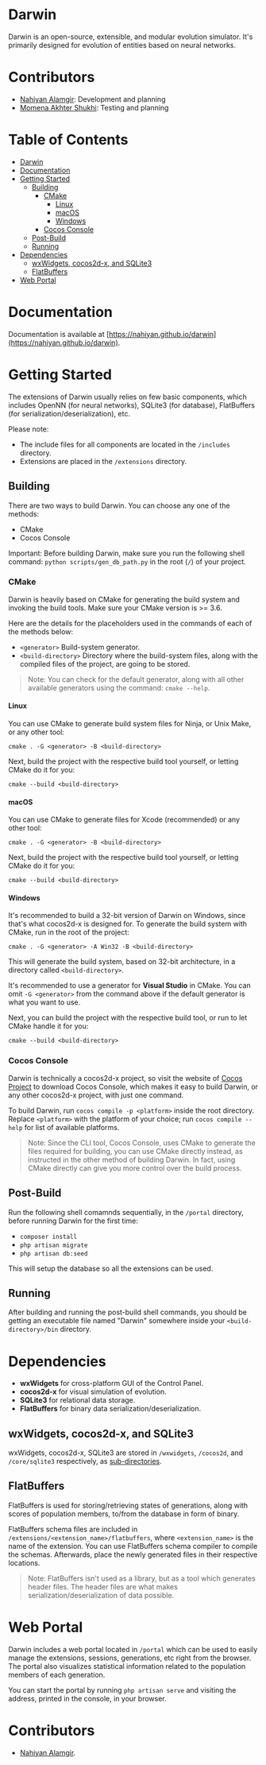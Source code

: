 # Darwin

Darwin is an open-source, extensible, and modular evolution simulator. It's primarily designed for evolution of entities based on neural networks.

# Contributors
- [Nahiyan Alamgir](https://github.com/nahiyan): Development and planning
- [Momena Akhter Shukhi](https://github.com/MomenaAkhter): Testing and planning

# Table of Contents
   * [Darwin](#darwin)
   * [Documentation](#documentation)
   * [Getting Started](#getting-started)
      * [Building](#building)
         * [CMake](#cmake)
            * [Linux](#linux)
            * [macOS](#macos)
            * [Windows](#windows)
         * [Cocos Console](#cocos-console)
      * [Post-Build](#post-build)
      * [Running](#running)
   * [Dependencies](#dependencies)
      * [wxWidgets, cocos2d-x, and SQLite3](#wxwidgets-cocos2d-x-and-sqlite3)
      * [FlatBuffers](#flatbuffers)
   * [Web Portal](#web-portal)

# Documentation
Documentation is available at [https://nahiyan.github.io/darwin](https://nahiyan.github.io/darwin).

# Getting Started

The extensions of Darwin usually relies on few basic components, which includes OpenNN (for neural networks), SQLite3 (for database), FlatBuffers (for serialization/deserialization), etc.

Please note:

- The include files for all components are located in the `/includes` directory.
- Extensions are placed in the `/extensions` directory.

## Building

There are two ways to build Darwin. You can choose any one of the methods:

- CMake
- Cocos Console

Important: Before building Darwin, make sure you run the following shell command: `python scripts/gen_db_path.py` in the root (`/`) of your project.


### CMake

Darwin is heavily based on CMake for generating the build system and invoking the build tools. Make sure your CMake version is >= 3.6.

Here are the details for the placeholders used in the commands of each of the methods below:

- `<generator>` Build-system generator.
- `<build-directory>` Directory where the build-system files, along with the compiled files of the project, are going to be stored.

> Note: You can check for the default generator, along with all other available generators using the command: `cmake --help`.

#### Linux

You can use CMake to generate build system files for Ninja, or Unix Make, or any other tool:

`cmake . -G <generator> -B <build-directory>`

Next, build the project with the respective build tool yourself, or letting CMake do it for you:

`cmake --build <build-directory>`

#### macOS

You can use CMake to generate files for Xcode (recommended) or any other tool:

`cmake . -G <generator> -B <build-directory>`

Next, build the project with the respective build tool yourself, or letting CMake do it for you:

`cmake --build <build-directory>`

#### Windows

It's recommended to build a 32-bit version of Darwin on Windows, since that's what cocos2d-x is designed for. To generate the build system with CMake, run in the root of the project:

`cmake . -G <generator> -A Win32 -B <build-directory>`

This will generate the build system, based on 32-bit architecture, in a directory called `<build-directory>`.

It's recommended to use a generator for __Visual Studio__ in CMake. You can omit `-G <generator>` from the command above if the default generator is what you want to use.

Next, you can build the project with the respective build tool, or run to let CMake handle it for you:

`cmake --build <build-directory>`

### Cocos Console

Darwin is technically a cocos2d-x project, so visit the website of [Cocos Project](https://www.cocos.com) to download Cocos Console, which makes it easy to build Darwin, or any other cocos2d-x project, with just one command.

To build Darwin, run `cocos compile -p <platform>` inside the root directory. Replace `<platform>` with the platform of your choice; run `cocos compile --help` for list of available platforms.

> Note: Since the CLI tool, Cocos Console, uses CMake to generate the files required for building, you can use CMake directly instead, as instructed in the other method of building Darwin. In fact, using CMake directly can give you more control over the build process.

## Post-Build

Run the following shell comamnds sequentially, in the `/portal` directory, before running Darwin for the first time:

- `composer install` 
- `php artisan migrate`
- `php artisan db:seed`

This will setup the database so all the extensions can be used.

## Running

After building and running the post-build shell commands, you should be getting an executable file named "Darwin" somewhere inside your `<build-directory>/bin` directory.

# Dependencies

- __wxWidgets__ for cross-platform GUI of the Control Panel.
- __cocos2d-x__ for visual simulation of evolution.
- __SQLite3__ for relational data storage.
- __FlatBuffers__ for binary data serialization/deserialization.

## wxWidgets, cocos2d-x, and SQLite3

wxWidgets, cocos2d-x, SQLite3 are stored in `/wxwidgets`, `/cocos2d`, and `/core/sqlite3` respectively, as [sub-directories](https://cmake.org/cmake/help/latest/command/add_subdirectory.html).

## FlatBuffers

FlatBuffers is used for storing/retrieving states of generations, along with scores of population members, to/from the database in form of binary. 

FlatBuffers schema files are included in `/extensions/<extension_name>/flatbuffers`, where `<extension_name>` is the name of the extension. You can use FlatBuffers schema compiler to compile the schemas. Afterwards, place the newly generated files in their respective locations.

> Note: FlatBuffers isn't used as a library, but as a tool which generates header files. The header files are what makes serialization/deserialization of data possible.

# Web Portal

Darwin includes a web portal located in `/portal` which can be used to easily manage the extensions, sessions, generations, etc right from the browser. The portal also visualizes statistical information related to the population members of each generation.

You can start the portal by running `php artisan serve` and visiting the address, printed in the console, in your browser.

# Contributors

- [Nahiyan Alamgir](https://github.com/nahiyan/).
